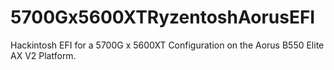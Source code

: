 # 5700Gx5600XTRyzentoshAorusEFI
Hackintosh EFI for a 5700G x 5600XT Configuration on the Aorus B550 Elite AX V2 Platform. 
